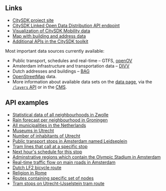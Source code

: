 ## Links

 - [CitySDK project site](http://www.citysdk.eu/)
 - [CitySDK Linked Open Data Distribution API endpoint](http://api.citysdk.waag.org/)
 - [Visualization of CitySDK Mobility data](http://dev.citysdk.waag.org/visualisation/)
 - [Map with building and address data](http://dev.citysdk.waag.org/buildings/)
 - [Additional APIs in the CitySDK toolkit](http://www.citysdk.eu/developers/) 

Most important data sources currently available:

- Public transport, schedules and real-time &ndash; GTFS, [openOV](http://www.openov.nl/)
- Amsterdam infrastructure and transportation data &ndash; [DIVV](http://www.amsterdamopendata.nl/data?searchvalue=IVV)
- Dutch addresses and buildings &ndash; [BAG](http://www.kadaster.nl/BAG/)
- [OpenStreetMap](http://www.openstreetmap.org/) data.
- More information about available data sets on the [data page](/data), via the [`/layers` API](http://api.citysdk.waag.org/layers) or in the [CMS](https://cms.citysdk.waag.org/).

## API examples

- [Statistical data of all neighbourhoods in Zwolle](http://api.citysdk.waag.org/admr.nl.zwolle/regions?admr::admn_level=4&layer=cbs&per_page=50)
- [Rain forecast per neighbourhood in Groningen](http://api.citysdk.waag.org/admr.nl.groningen/regions?admr::admn_level=4&layer=rain)
- [All municipalities in the Netherlands](http://api.citysdk.waag.org/admr.nl.nederland/nodes?admr::admn_level=3&per_page=500)
- [Museums in Utrecht](http://api.citysdk.waag.org/admr.nl.utrecht/nodes?osm::tourism=museum&per_page=50)
- [Number of inhabitants of Utrecht](http://api.citysdk.waag.org/admr.nl.utrecht/cbs/aant_inw)
- [Public transport stops in Amsterdam named Leidseplein](http://api.citysdk.waag.org/admr.nl.amsterdam/ptstops?name=Leidseplein)
- [Tram lines that call at a specific stop](http://api.citysdk.waag.org/gtfs.stop.060671/select/ptlines)
- [Next hour's schedule for this stop](http://api.citysdk.waag.org/gtfs.stop.060671/select/now)
- [Adminstrative regions which contain the Olympic Stadium in Amsterdam](http://api.citysdk.waag.org/n798432345/select/regions)
- [Real-time traffic flow on main roads in Amsterdam](http://api.citysdk.waag.org/nodes?layer=divv.traffic)
- [Dutch LF2 bicycle route](http://api.citysdk.waag.org/r2816)
- [Religion in Rome](http://api.citysdk.waag.org/admr.it.roma/nodes?osm::religion)
- [Routes containing specific set of nodes](http://api.citysdk.waag.org/routes?contains=n726817991,n726817955,n726816865)
- [Tram stops on Utrecht-IJsselstein tram route](http://api.citysdk.waag.org/r326516/select/nodes?osm::railway=tram_stop|halt&data_op=or)
